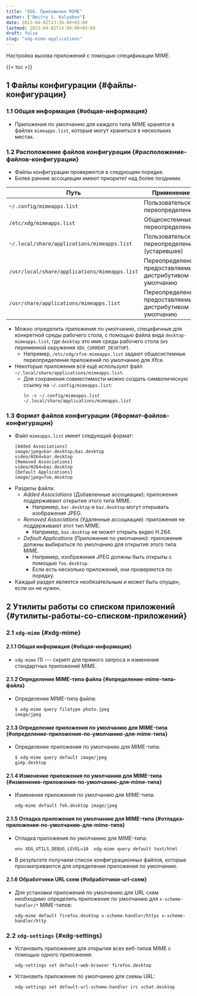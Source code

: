 ```yaml
---
title: "XDG. Приложения MIME"
author: ["Dmitry S. Kulyabov"]
date: 2023-04-02T13:39:00+03:00
lastmod: 2023-04-02T14:09:00+03:00
draft: false
slug: "xdg-mime-applications"
---
```


Настройка вызова приложений с помощью спецификации MIME.

<!--more-->

{{< toc >}}


## <span class="section-num">1</span> Файлы конфигурации {#файлы-конфигурации}


### <span class="section-num">1.1</span> Общая информация {#общая-информация}

-   Приложения по умолчанию для каждого типа MIME хранятся в файлах `mimeapps.list`, которые могут храниться в нескольких местах.


### <span class="section-num">1.2</span> Расположение файлов конфигурации {#расположение-файлов-конфигурации}

-   Файлы конфигурации проверяются в следующем порядке.
-   Более ранние ассоциации имеют приоритет над более поздними.

| Путь                                          | Применение                                                  |
|-----------------------------------------------|-------------------------------------------------------------|
| `~/.config/mimeapps.list`                     | Пользовательские переопределения                            |
| `/etc/xdg/mimeapps.list`                      | Общесистемные переопределения                               |
| `~/.local/share/applications/mimeapps.list`   | Пользовательские переопределения (устаревшее)               |
| `/usr/local/share/applications/mimeapps.list` | Переопределения, предоставляемые дистрибутивом по умолчанию |
| `/usr/share/applications/mimeapps.list`       | Переопределения, предоставляемые дистрибутивом по умолчанию |

-   Можно определить приложения по умолчанию, специфичные для конкретной среды рабочего стола, с помощью файла вида `desktop-mimeapps.list`, где `desktop` это имя среды рабочего стола (из переменной окружения `XDG_CURRENT_DESKTOP`).
    -   Например, `/etc/xdg/xfce-mimeapps.list` задают общесистемные переопределения приложений по умолчанию для Xfce.
-   Некоторые приложения всё ещё используют файл `~/.local/share/applications/mimeapps.list`.
    -   Для сохранения совместимости можно создать символическую ссылку на `~/.config/mimeapps.list`:
        ```shell
        ln -s ~/.config/mimeapps.list ~/.local/share/applications/mimeapps.list
        ```


### <span class="section-num">1.3</span> Формат файлов конфигурации {#формат-файлов-конфигурации}

-   Файл `mimeapps.list` имеет следующий формат:
    ```conf-unix
    [Added Associations]
    image/jpeg=bar.desktop;baz.desktop
    video/H264=bar.desktop
    [Removed Associations]
    video/H264=baz.desktop
    [Default Applications]
    image/jpeg=foo.desktop
    ```
-   Разделы файла:
    -   _Added Associations_ (Добавленные ассоциации): приложения поддерживают открытие этого типа MIME.
        -   Например, `bar.desktop` и `baz.desktop` могут открывать изображения JPEG.
    -   _Removed Associations_ (Удаленные ассоциации): приложения не поддерживают этот тип MIME.
        -   Например, `baz.desktop` не может открыть видео H.264.
    -   _Default Applications_ (Приложения по умолчанию): приложения должны выбираться по умолчанию для открытия этого типа MIME.
        -   Например, изображения JPEG должны быть открыты с помощью `foo.desktop`.
        -   Если есть несколько приложений, они проверяются по порядку.
-   Каждый раздел является необязательным и может быть опущен, если он не нужен.


## <span class="section-num">2</span> Утилиты работы со списком приложений {#утилиты-работы-со-списком-приложений}


### <span class="section-num">2.1</span> `xdg-mime` {#xdg-mime}


#### <span class="section-num">2.1.1</span> Общая информация {#общая-информация}

-   `xdg-mime` (1) --- скрипт для прямого запроса и изменения стандартных приложений MIME.


#### <span class="section-num">2.1.2</span> Определение MIME-типа файла {#определение-mime-типа-файла}

-   Определение MIME-типа файла:
    ```shell
    $ xdg-mime query filetype photo.jpeg
    image/jpeg
    ```


#### <span class="section-num">2.1.3</span> Определение приложения по умолчанию для MIME-типа {#определение-приложения-по-умолчанию-для-mime-типа}

-   Определение приложения по умолчанию для MIME-типа:
    ```shell
    $ xdg-mime query default image/jpeg
    gimp.desktop
    ```


#### <span class="section-num">2.1.4</span> Изменение приложения по умолчанию для MIME-типа {#изменение-приложения-по-умолчанию-для-mime-типа}

-   Изменение приложения по умолчанию для MIME-типа:
    ```shell
    xdg-mime default feh.desktop image/jpeg
    ```


#### <span class="section-num">2.1.5</span> Отладка приложения по умолчанию для MIME-типа {#отладка-приложения-по-умолчанию-для-mime-типа}

-   Отладка приложения по умолчанию для MIME-типа:
    ```shell
    env XDG_UTILS_DEBUG_LEVEL=10  xdg-mime query default text/html
    ```
-   В результате получаем список конфигурационных файлов, которые просматриваются для определения приложения по умолчанию.


#### <span class="section-num">2.1.6</span> Обработчики URL схем {#обработчики-url-схем}

-   Для установки приложений по умолчанию для URL схем необходимо определить приложение по умолчанию для `x-scheme-handler/*` MIME-типов:
    ```shell
    xdg-mime default firefox.desktop x-scheme-handler/https x-scheme-handler/http
    ```


### <span class="section-num">2.2</span> `xdg-settings` {#xdg-settings}

-   Установить приложение для открытия всех веб-типов MIME с помощью одного приложения:
    ```shell
    xdg-settings set default-web-browser firefox.desktop
    ```
-   Установить приложение по умолчанию для схемы URL:
    ```shell
    xdg-settings set default-url-scheme-handler irc xchat.desktop
    ```
